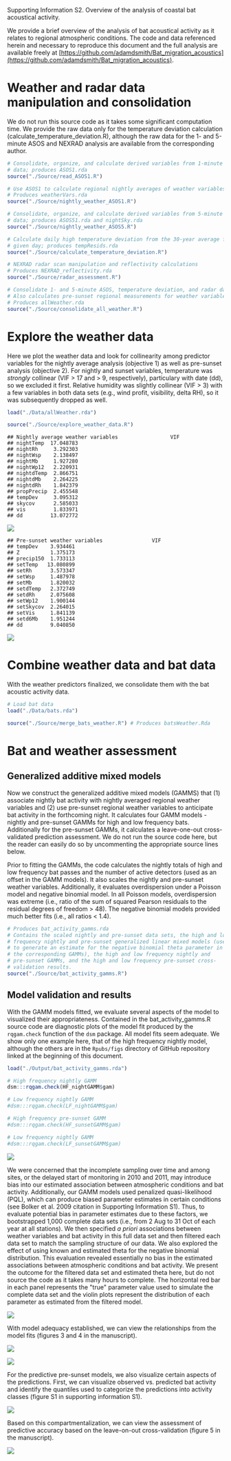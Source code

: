 




Supporting Information S2. Overview of the analysis of coastal bat acoustical activity.

We provide a brief overview of the analysis of bat acoustical activity as it relates to regional atmospheric conditions.  The code and data referenced herein and necessary to reproduce this document and the full analysis are available freely at [https://github.com/adamdsmith/Bat_migration_acoustics](https://github.com/adamdsmith/Bat_migration_acoustics).

# Weather and radar data manipulation and consolidation

We do not run this source code as it takes some significant computation time.  We provide the raw data only for the temperature deviation calculation (calculate_temperature_deviation.R), although the raw data for the 1- and 5-minute ASOS and NEXRAD analysis are available from the corresponding author. 


```r
# Consolidate, organize, and calculate derived variables from 1-minute ASOS 
# data; produces ASOS1.rda
source("./Source/read_ASOS1.R")

# Use ASOS1 to calculate regional nightly averages of weather variables
# Produces weatherVars.rda
source("./Source/nightly_weather_ASOS1.R")

# Consolidate, organize, and calculate derived variables from 5-minute ASOS 
# data; produces ASOS51.rda and nightSky.rda
source("./Source/nightly_weather_ASOS5.R")

# Calculate daily high temperature deviation from the 30-year average for a 
# given day; produces tempResids.rda
source("./Source/calculate_temperature_deviation.R")

# NEXRAD radar scan manipulation and reflectivity calculations
# Produces NEXRAD_reflectivity.rda
source("./Source/radar_assessment.R")

# Consolidate 1- and 5-minute ASOS, temperature deviation, and radar data
# Also calculates pre-sunset regional measurements for weather variables
# Produces allWeather.rda
source("./Source/consolidate_all_weather.R")
```

# Explore the weather data

Here we plot the weather data and look for collinearity among predictor variables for the nightly average analysis (objective 1) as well as pre-sunset analysis (objective 2).  For nightly and sunset variables, temperature was *strongly* collinear (VIF > 17 and > 9, respectively), particulary with date (dd), so we excluded it first.  Relative humidity was slightly collinear (VIF > 3) with a few variables in both data sets (e.g., wind profit, visibility, delta RH), so it was subsequently dropped as well.


```r
load("./Data/allWeather.rda")

source("./Source/explore_weather_data.R")
```

```
## Nightly average weather variables                 VIF
## nightTemp  17.048783
## nightRh     3.292303
## nightWsp    2.138497
## nightMb     1.927280
## nightWp12   2.220931
## nightdTemp  2.866751
## nightdMb    2.264225
## nightdRh    1.842379
## propPrecip  2.455548
## tempDev     3.095312
## skycov      2.585033
## vis         1.833971
## dd         13.072772
```

![](./Rpubs/figs/explore-weather-1.png)<!-- -->

```
## Pre-sunset weather variables                VIF
## tempDev    3.934461
## Z          1.375173
## precip150  1.733113
## setTemp   13.080899
## setRh      3.573347
## setWsp     1.487978
## setMb      1.820032
## setdTemp   2.372749
## setdRh     2.075608
## setWp12    1.900144
## setSkycov  2.264015
## setVis     1.841139
## setd6Mb    1.951244
## dd         9.040850
```

![](./Rpubs/figs/explore-weather-2.png)<!-- -->

# Combine weather data and bat data

With the weather predictors finalized, we consolidate them with the bat acoustic activity data.


```r
# Load bat data
load("./Data/bats.rda")

source("./Source/merge_bats_weather.R") # Produces batsWeather.Rda
```

# Bat and weather assessment

## Generalized additive mixed models

Now we construct the generalized additive mixed models (GAMMS) that (1) associate nightly bat activity with nightly averaged regional weather variables and (2) use pre-sunset regional weather variables to anticipate bat activity in the forthcoming night.  It calculates four GAMM models - nightly and pre-sunset GAMMs for high and low frequency bats.  Additionally for the pre-sunset GAMMs, it calculates a leave-one-out cross-validated prediction assessment.  We do not run the source code here, but the reader can easily do so by uncommenting the appropriate source lines below.  

Prior to fitting the GAMMs, the code calculates the nightly totals of high and low frequency bat passes and the number of active detectors (used as an offset in the GAMM models). It also scales the nightly and pre-sunset weather variables. Additionally, it evaluates overdispersion under a Poisson model and negative binomial model. In all Poisson models, overdispersion was extreme (i.e., ratio of the sum of squared Pearson residuals to the residual degrees of freedom > 48). The negative binomial models provided much better fits (i.e., all ratios < 1.4).


```r
# Produces bat_activity_gamms.rda
# Contains the scaled nightly and pre-sunset data sets, the high and low 
# frequency nightly and pre-sunset generalized linear mixed models (used 
# to generate an estimate for the negative binomial theta parameter in 
# the corresponding GAMMs), the high and low frequency nightly and 
# pre-sunset GAMMs, and the high and low frequency pre-sunset cross-
# validation results.
source("./Source/bat_activity_gamms.R")
```

## Model validation and results

With the GAMM models fitted, we evaluate several aspects of the model to visualized their appropriateness.  Contained in the bat_activity_gamms.R source code are diagnostic plots of the model fit produced by the `rqgam.check` function of the `dsm` package.  All model fits seem adequate.  We show only one example here, that of the high frequency nightly model, although the others are in the `Rpubs/figs` directory of GitHub repository linked at the beginning of this document.


```r
load("./Output/bat_activity_gamms.rda")

# High frequency nightly GAMM
dsm:::rqgam.check(HF_nightGAMM$gam)

# Low frequency nightly GAMM
#dsm:::rqgam.check(LF_nightGAMM$gam)

# High frequency pre-sunset GAMM
#dsm:::rqgam.check(HF_sunsetGAMM$gam)

# Low frequency nightly GAMM
#dsm:::rqgam.check(LF_sunsetGAMM$gam)
```

![](./Rpubs/figs/gam-check-1.png)<!-- -->

We were concerned that the incomplete sampling over time and among sites, or the delayed start of monitoring in 2010 and 2011, may introduce bias into our estimated association between atmospheric conditions and bat  activity.  Additionally, our GAMM models used penalized quasi-likelihood (PQL), which can produce biased parameter estimates in certain conditions (see Bolker et al. 2009 citation in Supporting Information S1).  Thus, to evaluate potential bias in parameter estimates due to these factors, we bootstrapped 1,000 complete data sets (i.e., from 2 Aug to 31 Oct of each year at all stations).  We then specified *a priori* associations between weather variables and bat activity in this full data set and then filtered each data set to match the sampling structure of our data.  We also explored the effect of using known and estimated theta for the negative binomial distribution.  This evaluation revealed essentially no bias in the estimated associations between atmospheric conditions and bat activity.  We present the outcome for the filtered data set and estimated theta here, but do not source the code as it takes many hours to complete.  The horizontal red bar in each panel represents the "true" parameter value used to simulate the complete data set and the violin plots represent the distribution of each parameter as estimated from the filtered model.

![](./Rpubs/figs/check-estimate-bias-1.png)<!-- -->

With model adequacy established, we can view the relationships from the model fits (figures 3 and 4 in the manuscript).

![](./Rpubs/figs/figure3-1.png)<!-- -->

![](./Rpubs/figs/figure4-1.png)<!-- -->

For the predictive pre-sunset models, we also visualize certain aspects of the predictions.  First, we can visualize observed vs. predicted bat activity and identify the quantiles used to categorize the predictions into activity classes (figure S1 in supporting information S1).

![](./Rpubs/figs/figure5-1.png)<!-- -->

Based on this compartmentalization, we can view the assessment of predictive accuracy based on the leave-on-out cross-validation (figure 5 in the manuscript).

![](./Rpubs/figs/figure6-1.png)<!-- -->
